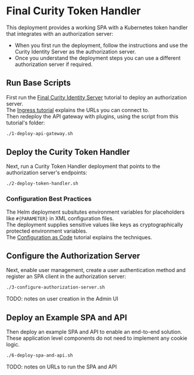 # Final Curity Token Handler

This deployment provides a working SPA with a Kubernetes token handler that integrates with an authorization server:

- When you first run the deployment, follow the instructions and use the Curity Identity Server as the authorization server.
- Once you understand the deployment steps you can use a different authorization server if required.

## Run Base Scripts

First run the [Final Curity Identity Server](../3-curity-identity-server) tutorial to deploy an authorization server.\
The [Ingress tutorial](../2-ingress-tutorial) explains the URLs you can connect to.\
Then redeploy the API gateway with plugins, using the script from this tutorial's folder:

```bash
./1-deploy-api-gateway.sh
```

## Deploy the Curity Token Handler

Next, run a Curity Token Handler deployment that points to the authorization server's endpoints:

```bash
./2-deploy-token-handler.sh
```

### Configuration Best Practices

The Helm deployment subsitutes environment variables for placeholders like `#{PARAMETER}` in XML configuration files.\
The deployment supplies sensitive values like keys as cryptographically protected environment variables.\
The [Configuration as Code](https://curity.io/resources/learn/gitops-configuration-management/) tutorial explains the techniques.

## Configure the Authorization Server

Next, enable user management, create a user authentication method and register an SPA client in the authorization server:

```bash
./3-configure-authorization-server.sh
```

TODO: notes on user creation in the Admin UI

## Deploy an Example SPA and API

Then deploy an example SPA and API to enable an end-to-end solution.\
These application level components do not need to implement any cookie logic.

```bash
./6-deploy-spa-and-api.sh
```

TODO: notes on URLs to run the SPA and API
